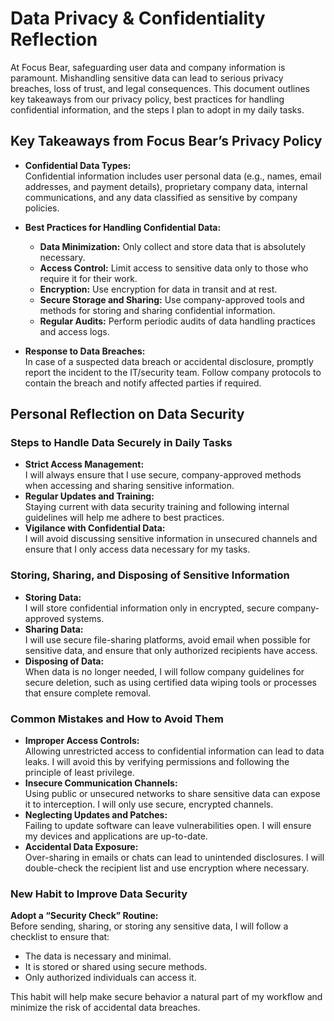 # Data Privacy & Confidentiality Reflection

At Focus Bear, safeguarding user data and company information is paramount. Mishandling sensitive data can lead to serious privacy breaches, loss of trust, and legal consequences. This document outlines key takeaways from our privacy policy, best practices for handling confidential information, and the steps I plan to adopt in my daily tasks.

## Key Takeaways from Focus Bear’s Privacy Policy

- **Confidential Data Types:**  
  Confidential information includes user personal data (e.g., names, email addresses, and payment details), proprietary company data, internal communications, and any data classified as sensitive by company policies.

- **Best Practices for Handling Confidential Data:**

  - **Data Minimization:** Only collect and store data that is absolutely necessary.
  - **Access Control:** Limit access to sensitive data only to those who require it for their work.
  - **Encryption:** Use encryption for data in transit and at rest.
  - **Secure Storage and Sharing:** Use company-approved tools and methods for storing and sharing confidential information.
  - **Regular Audits:** Perform periodic audits of data handling practices and access logs.

- **Response to Data Breaches:**  
  In case of a suspected data breach or accidental disclosure, promptly report the incident to the IT/security team. Follow company protocols to contain the breach and notify affected parties if required.

## Personal Reflection on Data Security

### Steps to Handle Data Securely in Daily Tasks

- **Strict Access Management:**  
  I will always ensure that I use secure, company-approved methods when accessing and sharing sensitive information.
- **Regular Updates and Training:**  
  Staying current with data security training and following internal guidelines will help me adhere to best practices.
- **Vigilance with Confidential Data:**  
  I will avoid discussing sensitive information in unsecured channels and ensure that I only access data necessary for my tasks.

### Storing, Sharing, and Disposing of Sensitive Information

- **Storing Data:**  
  I will store confidential information only in encrypted, secure company-approved systems.
- **Sharing Data:**  
  I will use secure file-sharing platforms, avoid email when possible for sensitive data, and ensure that only authorized recipients have access.
- **Disposing of Data:**  
  When data is no longer needed, I will follow company guidelines for secure deletion, such as using certified data wiping tools or processes that ensure complete removal.

### Common Mistakes and How to Avoid Them

- **Improper Access Controls:**  
  Allowing unrestricted access to confidential information can lead to data leaks. I will avoid this by verifying permissions and following the principle of least privilege.
- **Insecure Communication Channels:**  
  Using public or unsecured networks to share sensitive data can expose it to interception. I will only use secure, encrypted channels.
- **Neglecting Updates and Patches:**  
  Failing to update software can leave vulnerabilities open. I will ensure my devices and applications are up-to-date.
- **Accidental Data Exposure:**  
  Over-sharing in emails or chats can lead to unintended disclosures. I will double-check the recipient list and use encryption where necessary.

### New Habit to Improve Data Security

**Adopt a “Security Check” Routine:**  
Before sending, sharing, or storing any sensitive data, I will follow a checklist to ensure that:

- The data is necessary and minimal.
- It is stored or shared using secure methods.
- Only authorized individuals can access it.

This habit will help make secure behavior a natural part of my workflow and minimize the risk of accidental data breaches.

